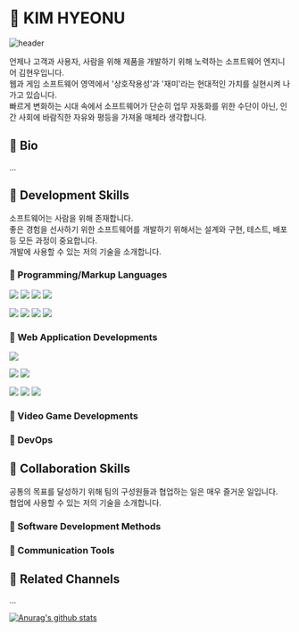 # 🌲 KIM HYEONU

![header](https://capsule-render.vercel.app/api?type=rect&color=gradient&height=300&section=header&text=KIM%20HYEONU&fontSize=90&animation=fadeIn)

언제나 고객과 사용자, 사람을 위해 제품을 개발하기 위해 노력하는 소프트웨어 엔지니어 김현우입니다.  
웹과 게임 소프트웨어 영역에서 '상호작용성'과 '재미'라는 현대적인 가치를 실현시켜 나가고 있습니다.  
빠르게 변화하는 시대 속에서 소프트웨어가 단순히 업무 자동화를 위한 수단이 아닌, 인간 사회에 바람직한 자유와 평등을 가져올 매체라 생각합니다.  

## 🍎 Bio

...

## 🍎 Development Skills

소프트웨어는 사람을 위해 존재합니다.  
좋은 경험을 선사하기 위한 소프트웨어를 개발하기 위해서는 설계와 구현, 테스트, 배포 등 모든 과정이 중요합니다.  
개발에 사용할 수 있는 저의 기술을 소개합니다.  

### 🍏 Programming/Markup Languages

<img src="https://img.shields.io/badge/HTML5-E34F26?style=flat-square&logo=HTML5&logoColor=white"/></a>
<img src="https://img.shields.io/badge/CSS3-1572B6?style=flat-square&logo=CSS3&logoColor=white"/></a>
<img src="https://img.shields.io/badge/JavaScript-F7DF1E?style=flat-square&logo=javascript&logoColor=white"/></a>
<img src="https://img.shields.io/badge/TypeScript-3178C6?style=flat-square&logo=typescript&logoColor=white"/></a>

<img src="https://img.shields.io/badge/Python-3776AB?style=flat-square&logo=python&logoColor=white"/></a>
<img src="https://img.shields.io/badge/C-A8B9CC?style=flat-square&logo=c&logoColor=white"/></a>
<img src="https://img.shields.io/badge/C++-00599C?style=flat-square&logo=c%2b%2b&logoColor=white"/></a>
<img src="https://img.shields.io/badge/C%23-239120?style=flat-square&logo=c-sharp&logoColor=white"/></a>

### 🍏 Web Application Developments

<img src="https://img.shields.io/badge/Bootstrap-7952B3?style=flat-square&logo=bootstrap&logoColor=white"/></a>

<img src="https://img.shields.io/badge/Vue.js-4FC08D?style=flat-square&logo=vue.js&logoColor=white"/></a>
<img src="https://img.shields.io/badge/Vuetify-1867C0?style=flat-square&logo=vuetify&logoColor=white"/></a>

<img src="https://img.shields.io/badge/Django-092E20?style=flat-square&logo=Django&logoColor=white"/></a>
<img src="https://img.shields.io/badge/Flask-000000?style=flat-square&logo=flask&logoColor=white"/></a>
<img src="https://img.shields.io/badge/Node.js-339933?style=flat-square&logo=node.js&logoColor=white"/></a>

### 🍏 Video Game Developments

### 🍏 DevOps

## 🍎 Collaboration Skills

공통의 목표를 달성하기 위해 팀의 구성원들과 협업하는 일은 매우 즐거운 일입니다.  
협업에 사용할 수 있는 저의 기술을 소개합니다.  

### 🍏 Software Development Methods

### 🍏 Communication Tools

## 🍎 Related Channels

...

[![Anurag's github stats](https://github-readme-stats.vercel.app/api?username=kimhyeonu&show_icons=true&theme=tokyonight)](https://github.com/anuraghazra/github-readme-stats)
